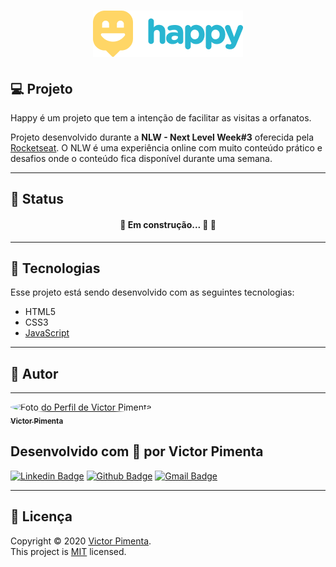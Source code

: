 <h1 align="center">
    <img alt="Happy" title="Happy" src="public/images/logo.png" />
</h1>

## :computer: Projeto

Happy é um projeto que tem a intenção de facilitar as visitas a orfanatos.

Projeto desenvolvido durante a **NLW - Next Level Week#3** oferecida pela [Rocketseat](https://www.rocketseat.com.br).
O NLW é uma experiência online com muito conteúdo prático e desafios onde o conteúdo fica disponível durante uma semana.

---
## :triangular_ruler: **Status**

<h4 align="center"> 
	🚧  Em construção... 🚀 🚧
</h4>

---
## 🚀 **Tecnologias**

Esse projeto está sendo desenvolvido com as seguintes tecnologias:

- HTML5
- CSS3
- [JavaScript](https://www.javascript.com/)

---

## :man: **Autor**

---

<a href="https://github.com/VictorPimentaTI">
  <img style="border-radius: 50%;" src="https://avatars2.githubusercontent.com/u/57304572?s=60&v=4" width="100px;" alt="Foto do Perfil de Victor Pimenta"/>
  <br />
  <sub>
    <b>Victor Pimenta</b>
  </sub>
</a>

## Desenvolvido com :blue_heart: por Victor Pimenta

[![Linkedin Badge](https://img.shields.io/badge/Victor_Pimenta-blue?style=plastic&logo=Linkedin&logoColor=white&link=https://www.linkedin.com/in/victor-jos%C3%A9-pimenta)](https://www.linkedin.com/in/victor-jos%C3%A9-pimenta)
[![Github Badge](https://img.shields.io/badge/Victor_Pimenta-grey?style=plastic&logo=Github&logoColor=white&link=https://github.com/VictorPimentaTI)](https://github.com/VictorPimentaTI)
[![Gmail Badge](https://img.shields.io/badge/victorpimenta.ti@gmail.com-c14438?style=plastic&logo=Gmail&logoColor=white&link=mailto:victorpimenta.ti@gmail.com)](mailto:victorpimenta.ti@gmail.com)

---

## :page_facing_up: **Licença**

Copyright © 2020 [Victor Pimenta](https://github.com/VictorPimentaTI).<br />
This project is [MIT](./LICENSE) licensed.
